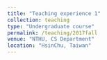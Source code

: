 ```yaml
---
title: "Teaching experience 1"
collection: teaching
type: "Undergraduate course"
permalink: /teaching/2017fall
venue: "NTHU, CS Department"
location: "HsinChu, Taiwan"
---
```


